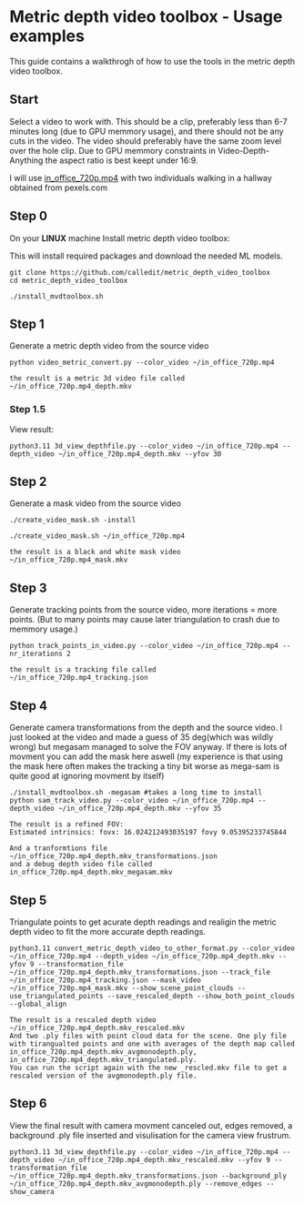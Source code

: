 # Metric depth video toolbox - Usage examples

This guide contains a walkthrogh of how to use the tools in the metric depth video toolbox.

## Start
Select a video to work with. This should be a clip, preferably less than 6-7 minutes long (due to GPU memmory usage), and there should not be any cuts in the video. The video should preferably have the same zoom level over the hole clip. Due to GPU memmory constraints in Video-Depth-Anything the aspect ratio is best keept under 16:9.

I will use [in_office_720p.mp4](https://github.com/calledit/metric_depth_video_toolbox/releases/download/ExampleFiles/in_office_720p.mp4) with two individuals walking in a hallway obtained from pexels.com

## Step 0
On your **LINUX** machine Install metric depth video toolbox:

This will install required packages and download the needed ML models.
```
git clone https://github.com/calledit/metric_depth_video_toolbox
cd metric_depth_video_toolbox

./install_mvdtoolbox.sh
```

## Step 1
Generate a metric depth video from the source video

```
python video_metric_convert.py --color_video ~/in_office_720p.mp4

the result is a metric 3d video file called ~/in_office_720p.mp4_depth.mkv
```

### Step 1.5
View result:
```
python3.11 3d_view_depthfile.py --color_video ~/in_office_720p.mp4 --depth_video ~/in_office_720p.mp4_depth.mkv --yfov 30
````

## Step 2
Generate a mask video from the source video

```
./create_video_mask.sh -install

./create_video_mask.sh ~/in_office_720p.mp4

the result is a black and white mask video ~/in_office_720p.mp4_mask.mkv
```


## Step 3
Generate tracking points from the source video, more iterations = more points. (But to many points may cause later triangulation to crash due to memmory usage.)

```
python track_points_in_video.py --color_video ~/in_office_720p.mp4 --nr_iterations 2

the result is a tracking file called ~/in_office_720p.mp4_tracking.json

```

## Step 4
Generate camera transformations from the depth and the source video. I just looked at the video and made a guess of 35 deg(which was wildly wrong) but megasam managed to solve the FOV anyway. If there is lots of movment you can add the mask here aswell (my experience is that using the mask here often makes the tracking a tiny bit worse as mega-sam is quite good at ignoring movment by itself)

```
./install_mvdtoolbox.sh -megasam #takes a long time to install
python sam_track_video.py --color_video ~/in_office_720p.mp4 --depth_video ~/in_office_720p.mp4_depth.mkv --yfov 35

The result is a refined FOV:
Estimated intrinsics: fovx: 16.024212493035197 fovy 9.05395233745844

And a tranformtions file  ~/in_office_720p.mp4_depth.mkv_transformations.json
and a debug depth video file called in_office_720p.mp4_depth.mkv_megasam.mkv
```


## Step 5
Triangulate points to get acurate depth readings and realigin the metric depth video to fit the more accurate depth readings.

```
python3.11 convert_metric_depth_video_to_other_format.py --color_video ~/in_office_720p.mp4 --depth_video ~/in_office_720p.mp4_depth.mkv --yfov 9 --transformation_file ~/in_office_720p.mp4_depth.mkv_transformations.json --track_file ~/in_office_720p.mp4_tracking.json --mask_video ~/in_office_720p.mp4_mask.mkv --show_scene_point_clouds --use_triangulated_points --save_rescaled_depth --show_both_point_clouds --global_align

The result is a rescaled depth video ~/in_office_720p.mp4_depth.mkv_rescaled.mkv
And two .ply files with point cloud data for the scene. One ply file with tirangualted points and one with averages of the depth map called in_office_720p.mp4_depth.mkv_avgmonodepth.ply, in_office_720p.mp4_depth.mkv_triangulated.ply.
You can run the script again with the new _rescled.mkv file to get a rescaled version of the avgmonodepth.ply file.

```


## Step  6
View the final result with camera movment canceled out, edges removed, a background .ply file inserted and visulisation for the camera view frustrum.

```
python3.11 3d_view_depthfile.py --color_video ~/in_office_720p.mp4 --depth_video ~/in_office_720p.mp4_depth.mkv_rescaled.mkv --yfov 9 --transformation_file ~/in_office_720p.mp4_depth.mkv_transformations.json --background_ply ~/in_office_720p.mp4_depth.mkv_avgmonodepth.ply --remove_edges --show_camera

```
